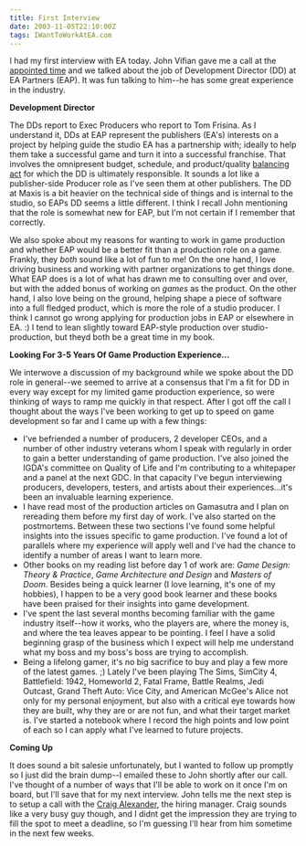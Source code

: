 ```yaml
---
title: First Interview
date: 2003-11-05T22:10:00Z
tags: IWantToWorkAtEA.com
---
```

I had my first interview with EA today. John Vifian gave me a call at the [appointed time][1] and we talked about the job of Development Director (DD) at EA Partners (EAP). It was fun talking to him--he has some great experience in the industry.

**Development Director**

The DDs report to Exec Producers who report to Tom Frisina. As I understand it, DDs at EAP represent the publishers (EA's) interests on a project by helping guide the studio EA has a partnership with; ideally to help them take a successful game and turn it into a successful franchise. That involves the omnipresent budget, schedule, and product/quality [balancing act][2] for which the DD is ultimately responsible. It sounds a lot like a publisher-side Producer role as I've seen them at other publishers. The DD at Maxis is a bit heavier on the technical side of things and is internal to the studio, so EAPs DD seems a little different. I think I recall John mentioning that the role is somewhat new for EAP, but I'm not certain if I remember that correctly.

We also spoke about my reasons for wanting to work in game production and whether EAP would be a better fit than a production role on a game. Frankly, they *both* sound like a lot of fun to me! On the one hand, I love driving business and working with partner organizations to get things done. What EAP does is a lot of what has drawn me to consulting over and over, but with the added bonus of working on *games* as the product. On the other hand, I also love being on the ground, helping shape a piece of software into a full fledged product, which is more the role of a studio producer. I think I cannot go wrong applying for production jobs in EAP or elsewhere in EA. :) I tend to lean slightly toward EAP-style production over studio-production, but theyd both be a great time in my book.

**Looking For 3-5 Years Of Game Production Experience...**

We interwove a discussion of my background while we spoke about the DD role in general--we seemed to arrive at a consensus that I'm a fit for DD in every way except for my limited game production experience, so were thinking of ways to ramp me quickly in that respect. After I got off the call I thought about the ways I've been working to get up to speed on game development so far and I came up with a few things:

* I've befriended a number of producers, 2 developer CEOs, and a number of other industry veterans whom I speak with regularly in order to gain a better understanding of game production. I've also joined the IGDA's committee on Quality of Life and I'm contributing to a whitepaper and a panel at the next GDC. In that capacity I've begun interviewing producers, developers, testers, and artists about their experiences...it's been an invaluable learning experience.
* I have read most of the production articles on Gamasutra and I plan on rereading them before my first day of work. I've also started on the postmortems. Between these two sections I've found some helpful insights into the issues specific to game production. I've found a lot of parallels where my experience will apply well and I've had the chance to identify a number of areas I want to learn more.
* Other books on my reading list before day 1 of work are: *Game Design: Theory &amp; Practice*, *Game Architecture and Design* and *Masters of Doom*. Besides being a quick learner (I love learning, it's one of my hobbies), I happen to be a very good book learner and these books have been praised for their insights into game development.
* I've spent the last several months becoming familiar with the game industry itself--how it works, who the players are, where the money is, and where the tea leaves appear to be pointing. I feel I have a solid beginning grasp of the business which I expect will help me understand what my boss and my boss's boss are trying to accomplish.
* Being a lifelong gamer, it's no big sacrifice to buy and play a few more of the latest games. ;) Lately I've been playing The Sims, SimCity 4, Battlefield: 1942, Homeworld 2, Fatal Frame, Battle Realms, Jedi Outcast, Grand Theft Auto: Vice City, and American McGee's Alice not only for my personal enjoyment, but also with a critical eye towards how they are built, why they are or are not fun, and what their target market is. I've started a notebook where I record the high points and low point of each so I can apply what I've learned to future projects.

**Coming Up**

It does sound a bit salesie unfortunately, but I wanted to follow up promptly so I just did the brain dump--I emailed these to John shortly after our call. I've thought of a number of ways that I'll be able to work on it once I'm on board, but I'll save that for my next interview. John tells me the next step is to setup a call with the [Craig Alexander][3], the hiring manager. Craig sounds like a very busy guy though, and I didnt get the impression they are trying to fill the spot to meet a deadline, so I'm guessing I'll hear from him sometime in the next few weeks.

 [1]: /and-on-the-eap-front.html
 [2]: http://www.amazon.com/gp/reader/1556159005/ref=sib_vae_pg_4/104-7998853-1870303?%5Fencoding=UTF8&amp;keywords=triangle&amp;p=S045&amp;twc=8&amp;checkSum=liEp6n4LqpAGxqgPYRnlD61L72TBrBNPnW1T5JKzZmo%3D#reader-link
 [3]: http://www.mobygames.com/developer/sheet/view/developerId=5637/

